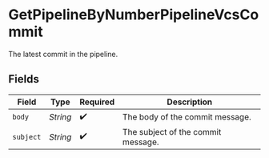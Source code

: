 # GetPipelineByNumberPipelineVcsCommit

The latest commit in the pipeline.


## Fields

| Field                              | Type                               | Required                           | Description                        |
| ---------------------------------- | ---------------------------------- | ---------------------------------- | ---------------------------------- |
| `body`                             | *String*                           | :heavy_check_mark:                 | The body of the commit message.    |
| `subject`                          | *String*                           | :heavy_check_mark:                 | The subject of the commit message. |
